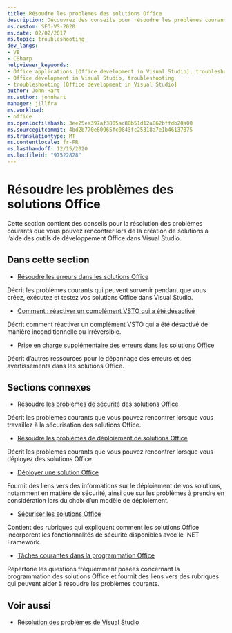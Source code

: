 ```yaml
---
title: Résoudre les problèmes des solutions Office
description: Découvrez des conseils pour résoudre les problèmes courants que vous pouvez rencontrer lors de la création de solutions à l’aide des outils de développement Office dans Visual Studio.
ms.custom: SEO-VS-2020
ms.date: 02/02/2017
ms.topic: troubleshooting
dev_langs:
- VB
- CSharp
helpviewer_keywords:
- Office applications [Office development in Visual Studio], troubleshooting
- Office development in Visual Studio, troubleshooting
- troubleshooting [Office development in Visual Studio]
author: John-Hart
ms.author: johnhart
manager: jillfra
ms.workload:
- office
ms.openlocfilehash: 3ee25ea397af3805ac88b51d12a862bffdb20a00
ms.sourcegitcommit: 4bd2b770e60965fc0843fc25318a7e1b46137875
ms.translationtype: MT
ms.contentlocale: fr-FR
ms.lasthandoff: 12/15/2020
ms.locfileid: "97522828"
---
```

# <a name="troubleshoot-office-solutions"></a>Résoudre les problèmes des solutions Office
  Cette section contient des conseils pour la résolution des problèmes courants que vous pouvez rencontrer lors de la création de solutions à l’aide des outils de développement Office dans Visual Studio.

## <a name="in-this-section"></a>Dans cette section
- [Résoudre les erreurs dans les solutions Office](../vsto/troubleshooting-errors-in-office-solutions.md)

 Décrit les problèmes courants qui peuvent survenir pendant que vous créez, exécutez et testez vos solutions Office dans Visual Studio.

- [Comment : réactiver un complément VSTO qui a été désactivé](../vsto/how-to-re-enable-a-vsto-add-in-that-has-been-disabled.md)

 Décrit comment réactiver un complément VSTO qui a été désactivé de manière inconditionnelle ou irréversible.

- [Prise en charge supplémentaire des erreurs dans les solutions Office](../vsto/additional-support-for-errors-in-office-solutions.md)

 Décrit d’autres ressources pour le dépannage des erreurs et des avertissements dans les solutions Office.

## <a name="related-sections"></a>Sections connexes
- [Résoudre les problèmes de sécurité des solutions Office](../vsto/troubleshooting-office-solution-security.md)

 Décrit les problèmes courants que vous pouvez rencontrer lorsque vous travaillez à la sécurisation des solutions Office.

- [Résoudre les problèmes de déploiement de solutions Office](../vsto/troubleshooting-office-solution-deployment.md)

 Décrit les problèmes courants que vous pouvez rencontrer lorsque vous déployez des solutions Office.

- [Déployer une solution Office](../vsto/deploying-an-office-solution.md)

 Fournit des liens vers des informations sur le déploiement de vos solutions, notamment en matière de sécurité, ainsi que sur les problèmes à prendre en considération lors du choix d’un modèle de déploiement.

- [Sécuriser les solutions Office](../vsto/securing-office-solutions.md)

 Contient des rubriques qui expliquent comment les solutions Office incorporent les fonctionnalités de sécurité disponibles avec le .NET Framework.

- [Tâches courantes dans la programmation Office](../vsto/common-tasks-in-office-programming.md)

 Répertorie les questions fréquemment posées concernant la programmation des solutions Office et fournit des liens vers des rubriques qui peuvent aider à résoudre les problèmes courants.

## <a name="see-also"></a>Voir aussi

- [Résolution des problèmes de Visual Studio](/troubleshoot/visualstudio/welcome-visual-studio/)
